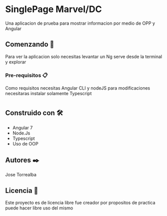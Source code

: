 # SinglePage Marvel/DC

Una aplicacion de prueba para mostrar informacion por medio de OPP y Angular

## Comenzando 🚀

Para ver la aplicacion solo necesitas levantar un Ng serve desde la terminal y  explorar


### Pre-requisitos 📋

Como requisitos necesitas Angular CLI y nodeJS para modificaciones necesitaras instalar solamente Typescript

#


## Construido con 🛠️

* Angular 7
* Node.Js
* Typescript
* Uso de OOP



## Autores ✒️

Jose Torrealba


## Licencia 📄

Este proyecto es de licencia libre fue creador por propositos de practica puede hacer libre uso del mismo


